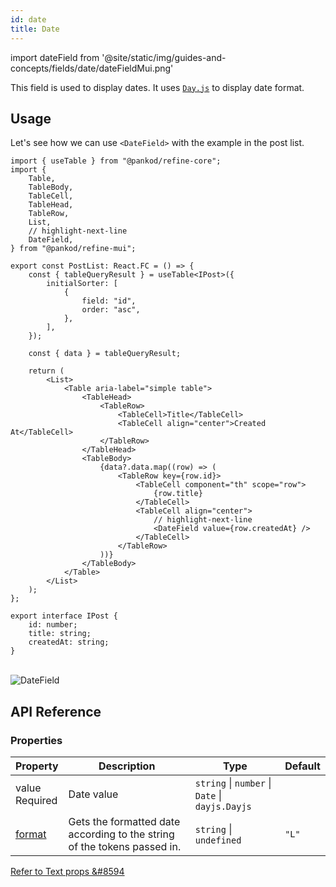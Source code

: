 ```yaml
---
id: date
title: Date
---
```


import dateField from '@site/static/img/guides-and-concepts/fields/date/dateFieldMui.png'

This field is used to display dates. It uses [`Day.js`](https://day.js.org/docs/en/display/format) to display date format.

## Usage

Let's see how we can use `<DateField>` with the example in the post list.

```tsx title="src/pages/posts/list.tsx"
import { useTable } from "@pankod/refine-core";
import {
    Table,
    TableBody,
    TableCell,
    TableHead,
    TableRow,
    List,
    // highlight-next-line
    DateField,
} from "@pankod/refine-mui";

export const PostList: React.FC = () => {
    const { tableQueryResult } = useTable<IPost>({
        initialSorter: [
            {
                field: "id",
                order: "asc",
            },
        ],
    });

    const { data } = tableQueryResult;

    return (
        <List>
            <Table aria-label="simple table">
                <TableHead>
                    <TableRow>
                        <TableCell>Title</TableCell>
                        <TableCell align="center">Created At</TableCell>
                    </TableRow>
                </TableHead>
                <TableBody>
                    {data?.data.map((row) => (
                        <TableRow key={row.id}>
                            <TableCell component="th" scope="row">
                                {row.title}
                            </TableCell>
                            <TableCell align="center">
                                // highlight-next-line
                                <DateField value={row.createdAt} />
                            </TableCell>
                        </TableRow>
                    ))}
                </TableBody>
            </Table>
        </List>
    );
};

export interface IPost {
    id: number;
    title: string;
    createdAt: string;
}
```

<br/>
<div class="img-container">
    <div class="window">
        <div class="control red"></div>
        <div class="control orange"></div>
        <div class="control green"></div>
    </div>
    <img src={dateField} alt="DateField" />
</div>

## API Reference

### Properties

| Property                                                                                         | Description                                                              | Type                                            | Default |
| ------------------------------------------------------------------------------------------------ | ------------------------------------------------------------------------ | ----------------------------------------------- | ------- |
| <div className="required-block"><div>value</div> <div className=" required">Required</div></div> | Date value                                                               | `string` \| `number` \| `Date` \| `dayjs.Dayjs` |         |
| [format](https://day.js.org/docs/en/display/format)                                              | Gets the formatted date according to the string of the tokens passed in. | `string` \| `undefined`                         | `"L"`   |

[Refer to Text props &#8594](https://ant.design/components/typography/#Typography.Text)
